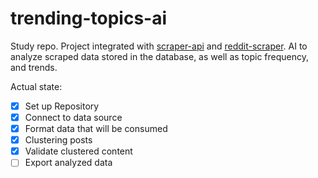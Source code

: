 # trending-topics-ai
Study repo. Project integrated with [scraper-api](https://github.com/Serinolli/scraper-api) and [reddit-scraper](https://github.com/Serinolli/RedditScraper). AI to analyze scraped data stored in the database, as well as topic frequency, and trends.

Actual state:
- [x] Set up Repository
- [x] Connect to data source
- [x] Format data that will be consumed
- [x] Clustering posts
- [x] Validate clustered content
- [ ] Export analyzed data
